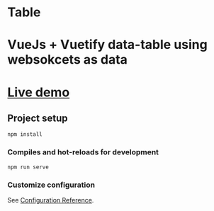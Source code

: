 # Table

# VueJs + Vuetify data-table using websokcets as data

# [Live demo](https://andreytitov.github.io/Table/dist/)

## Project setup
```
npm install
```

### Compiles and hot-reloads for development
```
npm run serve
```

### Customize configuration
See [Configuration Reference](https://cli.vuejs.org/config/).
